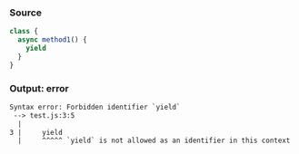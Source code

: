 ### Source
```js parse:expr
class {
  async method1() {
    yield
  }
}
```

### Output: error
```txt
Syntax error: Forbidden identifier `yield`
 --> test.js:3:5
  |
3 |     yield
  |     ^^^^^ `yield` is not allowed as an identifier in this context
```
